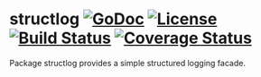 # structlog [![GoDoc](https://godoc.org/github.com/jjeffery/structlog?status.svg)](https://godoc.org/github.com/jjeffery/structlog) [![License](http://img.shields.io/badge/license-MIT-green.svg?style=flat)](https://raw.githubusercontent.com/jjeffery/structlog/master/LICENSE.md) [![Build Status](https://travis-ci.org/jjeffery/structlog.svg?branch=master)](https://travis-ci.org/jjeffery/structlog) [![Coverage Status](https://coveralls.io/repos/github/jjeffery/structlog/badge.svg?branch=master)](https://coveralls.io/github/jjeffery/structlog?branch=master)

Package structlog provides a simple structured logging facade.
